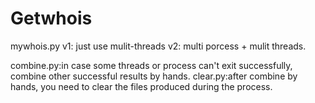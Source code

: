 # Getwhois
mywhois.py
v1: just use mulit-threads
v2: multi porcess + mulit threads. 

combine.py:in case some threads or process can't exit successfully, combine other successful results by hands. 
clear.py:after combine by hands, you need to clear the files produced during the process. 

